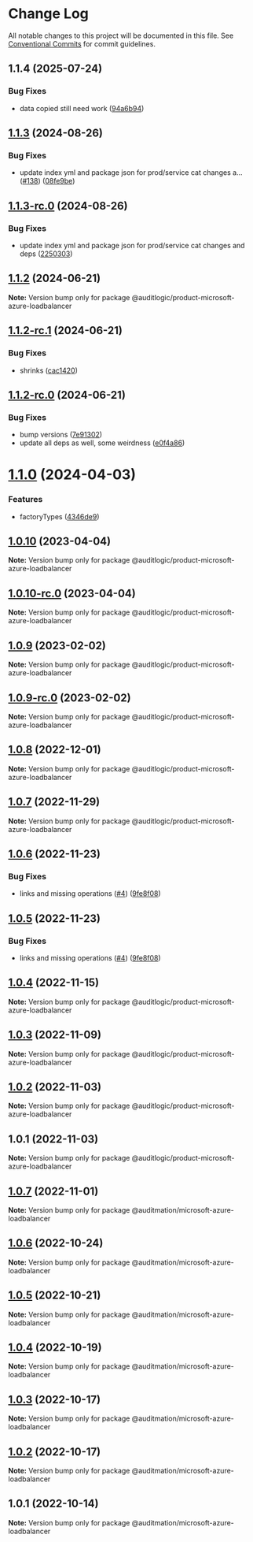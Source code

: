 # Change Log

All notable changes to this project will be documented in this file.
See [Conventional Commits](https://conventionalcommits.org) for commit guidelines.

## 1.1.4 (2025-07-24)


### Bug Fixes

* data copied still need work ([94a6b94](https://github.com/zerobias-org/product/commit/94a6b942fb0516367548599d739529536132755a))





## [1.1.3](https://github.com/auditlogic/product/compare/@auditlogic/product-microsoft-azure-loadbalancer@1.1.2...@auditlogic/product-microsoft-azure-loadbalancer@1.1.3) (2024-08-26)


### Bug Fixes

* update index yml and package json for prod/service cat changes a… ([#138](https://github.com/auditlogic/product/issues/138)) ([08fe9be](https://github.com/auditlogic/product/commit/08fe9beb1c8457462a19bc69caa02e6212d97e1a))





## [1.1.3-rc.0](https://github.com/auditlogic/product/compare/@auditlogic/product-microsoft-azure-loadbalancer@1.1.2...@auditlogic/product-microsoft-azure-loadbalancer@1.1.3-rc.0) (2024-08-26)


### Bug Fixes

* update index yml and package json for prod/service cat changes and deps ([2250303](https://github.com/auditlogic/product/commit/225030363a363608240135b7ebed386b28f01e4b))





## [1.1.2](https://github.com/auditlogic/product/compare/@auditlogic/product-microsoft-azure-loadbalancer@1.1.2-rc.1...@auditlogic/product-microsoft-azure-loadbalancer@1.1.2) (2024-06-21)

**Note:** Version bump only for package @auditlogic/product-microsoft-azure-loadbalancer





## [1.1.2-rc.1](https://github.com/auditlogic/product/compare/@auditlogic/product-microsoft-azure-loadbalancer@1.1.2-rc.0...@auditlogic/product-microsoft-azure-loadbalancer@1.1.2-rc.1) (2024-06-21)


### Bug Fixes

* shrinks ([cac1420](https://github.com/auditlogic/product/commit/cac14200fefcd8183ab69fe89a47bd3f70f563e9))





## [1.1.2-rc.0](https://github.com/auditlogic/product/compare/@auditlogic/product-microsoft-azure-loadbalancer@1.1.0...@auditlogic/product-microsoft-azure-loadbalancer@1.1.2-rc.0) (2024-06-21)


### Bug Fixes

* bump versions ([7e91302](https://github.com/auditlogic/product/commit/7e913023b8b312150ed7762c32fbbe616be71de5))
* update all deps as well, some weirdness ([e0f4a86](https://github.com/auditlogic/product/commit/e0f4a864714e2d3de6bbf3da014d5312fe53be2f))





# [1.1.0](https://github.com/auditlogic/product/compare/@auditlogic/product-microsoft-azure-loadbalancer@1.0.10...@auditlogic/product-microsoft-azure-loadbalancer@1.1.0) (2024-04-03)


### Features

* factoryTypes ([4346de9](https://github.com/auditlogic/product/commit/4346de92693aee892fccf725338ffc7b80ab182b))





## [1.0.10](https://github.com/auditlogic/product/compare/@auditlogic/product-microsoft-azure-loadbalancer@1.0.9...@auditlogic/product-microsoft-azure-loadbalancer@1.0.10) (2023-04-04)

**Note:** Version bump only for package @auditlogic/product-microsoft-azure-loadbalancer





## [1.0.10-rc.0](https://github.com/auditlogic/product/compare/@auditlogic/product-microsoft-azure-loadbalancer@1.0.9...@auditlogic/product-microsoft-azure-loadbalancer@1.0.10-rc.0) (2023-04-04)

**Note:** Version bump only for package @auditlogic/product-microsoft-azure-loadbalancer





## [1.0.9](https://github.com/auditlogic/product/compare/@auditlogic/product-microsoft-azure-loadbalancer@1.0.8...@auditlogic/product-microsoft-azure-loadbalancer@1.0.9) (2023-02-02)

**Note:** Version bump only for package @auditlogic/product-microsoft-azure-loadbalancer





## [1.0.9-rc.0](https://github.com/auditlogic/product/compare/@auditlogic/product-microsoft-azure-loadbalancer@1.0.8...@auditlogic/product-microsoft-azure-loadbalancer@1.0.9-rc.0) (2023-02-02)

**Note:** Version bump only for package @auditlogic/product-microsoft-azure-loadbalancer





## [1.0.8](https://github.com/auditlogic/product/compare/@auditlogic/product-microsoft-azure-loadbalancer@1.0.7...@auditlogic/product-microsoft-azure-loadbalancer@1.0.8) (2022-12-01)

**Note:** Version bump only for package @auditlogic/product-microsoft-azure-loadbalancer





## [1.0.7](https://github.com/auditlogic/product/compare/@auditlogic/product-microsoft-azure-loadbalancer@1.0.6...@auditlogic/product-microsoft-azure-loadbalancer@1.0.7) (2022-11-29)

**Note:** Version bump only for package @auditlogic/product-microsoft-azure-loadbalancer





## [1.0.6](https://github.com/auditlogic/product/compare/@auditlogic/product-microsoft-azure-loadbalancer@1.0.4...@auditlogic/product-microsoft-azure-loadbalancer@1.0.6) (2022-11-23)


### Bug Fixes

* links and missing operations ([#4](https://github.com/auditlogic/product/issues/4)) ([9fe8f08](https://github.com/auditlogic/product/commit/9fe8f08fe7c57fdb79f991ac35bd6ac2e7dcad38))





## [1.0.5](https://github.com/auditlogic/product/compare/@auditlogic/product-microsoft-azure-loadbalancer@1.0.4...@auditlogic/product-microsoft-azure-loadbalancer@1.0.5) (2022-11-23)


### Bug Fixes

* links and missing operations ([#4](https://github.com/auditlogic/product/issues/4)) ([9fe8f08](https://github.com/auditlogic/product/commit/9fe8f08fe7c57fdb79f991ac35bd6ac2e7dcad38))





## [1.0.4](https://github.com/auditlogic/product/compare/@auditlogic/product-microsoft-azure-loadbalancer@1.0.3...@auditlogic/product-microsoft-azure-loadbalancer@1.0.4) (2022-11-15)

**Note:** Version bump only for package @auditlogic/product-microsoft-azure-loadbalancer





## [1.0.3](https://github.com/auditlogic/product/compare/@auditlogic/product-microsoft-azure-loadbalancer@1.0.2...@auditlogic/product-microsoft-azure-loadbalancer@1.0.3) (2022-11-09)

**Note:** Version bump only for package @auditlogic/product-microsoft-azure-loadbalancer





## [1.0.2](https://github.com/auditlogic/product/compare/@auditlogic/product-microsoft-azure-loadbalancer@1.0.1...@auditlogic/product-microsoft-azure-loadbalancer@1.0.2) (2022-11-03)

**Note:** Version bump only for package @auditlogic/product-microsoft-azure-loadbalancer





## 1.0.1 (2022-11-03)

**Note:** Version bump only for package @auditlogic/product-microsoft-azure-loadbalancer





## [1.0.7](https://github.com/auditmation/store-content/compare/@auditmation/microsoft-azure-loadbalancer@1.0.6...@auditmation/microsoft-azure-loadbalancer@1.0.7) (2022-11-01)

**Note:** Version bump only for package @auditmation/microsoft-azure-loadbalancer





## [1.0.6](https://github.com/auditmation/store-content/compare/@auditmation/microsoft-azure-loadbalancer@1.0.5...@auditmation/microsoft-azure-loadbalancer@1.0.6) (2022-10-24)

**Note:** Version bump only for package @auditmation/microsoft-azure-loadbalancer





## [1.0.5](https://github.com/auditmation/store-content/compare/@auditmation/microsoft-azure-loadbalancer@1.0.4...@auditmation/microsoft-azure-loadbalancer@1.0.5) (2022-10-21)

**Note:** Version bump only for package @auditmation/microsoft-azure-loadbalancer





## [1.0.4](https://github.com/auditmation/store-content/compare/@auditmation/microsoft-azure-loadbalancer@1.0.3...@auditmation/microsoft-azure-loadbalancer@1.0.4) (2022-10-19)

**Note:** Version bump only for package @auditmation/microsoft-azure-loadbalancer





## [1.0.3](https://github.com/auditmation/store-content/compare/@auditmation/microsoft-azure-loadbalancer@1.0.2...@auditmation/microsoft-azure-loadbalancer@1.0.3) (2022-10-17)

**Note:** Version bump only for package @auditmation/microsoft-azure-loadbalancer





## [1.0.2](https://github.com/auditmation/store-content/compare/@auditmation/microsoft-azure-loadbalancer@1.0.1...@auditmation/microsoft-azure-loadbalancer@1.0.2) (2022-10-17)

**Note:** Version bump only for package @auditmation/microsoft-azure-loadbalancer





## 1.0.1 (2022-10-14)

**Note:** Version bump only for package @auditmation/microsoft-azure-loadbalancer
